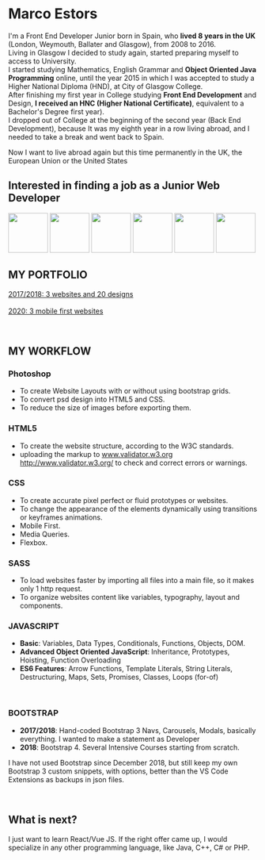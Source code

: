 # Marco Estors 
I'm a Front End Developer Junior born in Spain, who **lived 8 years in the UK** (London, Weymouth, Ballater and Glasgow), from 2008 to 2016. <br>
Living in Glasgow I decided to study again, started preparing myself to access to University. <br>
I started studying Mathematics, English Grammar and **Object Oriented Java Programming** online, until the year 2015 in which I was accepted to study a Higher National Diploma (HND), at City of Glasgow College. <br>
After finishing my first year in College studying **Front End Development** and Design, **I received an HNC (Higher National Certificate)**, equivalent to a Bachelor's Degree first year). <br> 
I dropped out of College at the beginning of the second year (Back End Development), because It was my eighth year in a row living abroad, and I needed to take a break and went back to Spain. <br>

Now I want to live abroad again but this time permanently in the UK, the European Union or the United States

## Interested in finding a job as a Junior Web Developer 
<img src="https://github.com/marcofrontend/assets/blob/main/photoshop-marco-icon.png" width="80" /> <img src="https://github.com/marcofrontend/assets/blob/main/html-marco-icon.png" width="80" /> <img src="https://github.com/marcofrontend/assets/blob/main/css-marco-icon.png" width="80" /> <img src="https://github.com/marcofrontend/assets/blob/main/sass-marco-icon.png" width="80" /> <img src="https://github.com/marcofrontend/assets/blob/main/js-marco-icon.png" width="80" /> <img src="https://github.com/marcofrontend/assets/blob/main/bootstrap-marco-icon.png" width="80" />

## MY PORTFOLIO  
[2017/2018: 3 websites and 20 designs](http://www.nike.com)  <br>  
[2020: 3 mobile first websites](http://www.nike.com)  <br>

<br>

## MY WORKFLOW

### Photoshop

* To create Website Layouts with or without using bootstrap grids.
* To convert psd design into HTML5 and CSS. <br> 
* To reduce the size of images before exporting them. <br>

### HTML5 
* To create the website structure, according to the W3C standards.
* uploading the markup to  www.validator.w3.org http://www.validator.w3.org/ to check and correct errors or warnings. 

### CSS
* To create accurate pixel perfect or fluid prototypes or websites.
* To change the appearance of the elements dynamically using transitions or keyframes animations. 
* Mobile First.
* Media Queries. 
* Flexbox.

### SASS  
* To load websites faster by importing all files into a main file, so it makes only 1 http request. 
* To organize websites content like variables, typography, layout and components.

### JAVASCRIPT 
* **Basic**: Variables, Data Types, Conditionals, Functions, Objects, DOM.
* **Advanced Object Oriented JavaScript**: Inheritance, Prototypes, Hoisting, Function Overloading
* **ES6 Features**: Arrow Functions, Template Literals, String Literals, Destructuring, Maps, Sets, Promises,
  Classes, Loops (for-of)
 <br>

### BOOTSTRAP 
* **2017/2018**: Hand-coded Bootstrap 3 Navs, Carousels, Modals, basically everything. I wanted to make a statement as Developer
* **2018**: Bootstrap 4. Several Intensive Courses starting from scratch. 

I have not used Bootstrap since December 2018, but still keep my own Bootstrap 3 custom snippets, with options, better than the VS Code Extensions as backups in json files.

 <br>
 
## What is next?
I just want to learn React/Vue JS. 
If the right offer came up, I would specialize in any other programming language, like Java, C++, C# or PHP.










